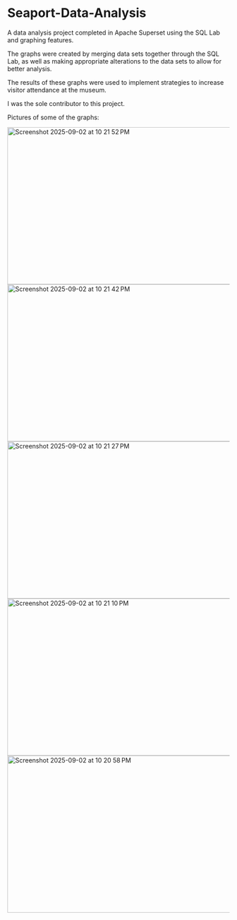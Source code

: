 # Seaport-Data-Analysis
A data analysis project completed in Apache Superset using the SQL Lab and graphing features.

The graphs were created by merging data sets together through the SQL Lab, as well as making appropriate alterations
to the data sets to allow for better analysis.

The results of these graphs were used to implement strategies to increase visitor attendance at the museum. 

I was the sole contributor to this project. 

Pictures of some of the graphs:

<img width="836" height="356" alt="Screenshot 2025-09-02 at 10 21 52 PM" src="https://github.com/user-attachments/assets/bdde93f3-1c4e-4a9f-bf70-4bdb31b13e63" />

<img width="836" height="356" alt="Screenshot 2025-09-02 at 10 21 42 PM" src="https://github.com/user-attachments/assets/17a2f8f1-3fdc-4838-bc40-d2b1a4877fe3" />

<img width="524" height="356" alt="Screenshot 2025-09-02 at 10 21 27 PM" src="https://github.com/user-attachments/assets/1aa58343-7520-4586-959a-96702acbbd8a" />
  
<img width="848" height="356" alt="Screenshot 2025-09-02 at 10 21 10 PM" src="https://github.com/user-attachments/assets/2d3fc186-fbc6-4f89-9341-8eb2e09e35e8" />

<img width="848" height="356" alt="Screenshot 2025-09-02 at 10 20 58 PM" src="https://github.com/user-attachments/assets/e6b66fb0-87bd-4794-b560-4bdc2f2c5d35" />
